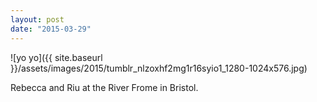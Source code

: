 ```yaml
---
layout: post
date: "2015-03-29"
---
```


![yo yo]({{ site.baseurl }}/assets/images/2015/tumblr_nlzoxhf2mg1r16syio1_1280-1024x576.jpg)

Rebecca and Riu at the River Frome in Bristol.
